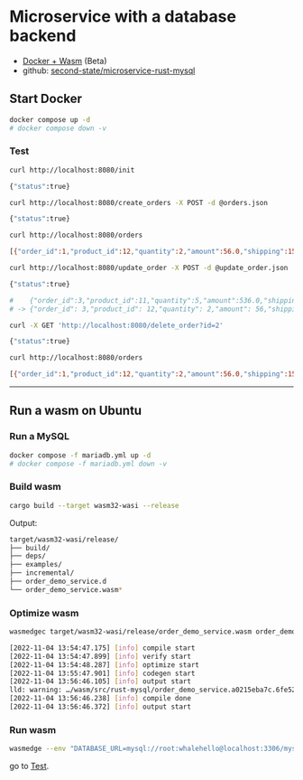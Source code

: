 # Microservice with a database backend

- [Docker + Wasm](https://docs.docker.com/desktop/wasm/) (Beta)
- github: [second-state/microservice-rust-mysql](https://github.com/second-state/microservice-rust-mysql)

## Start Docker

```bash
docker compose up -d
# docker compose down -v
```

### Test

```bash
curl http://localhost:8080/init

{"status":true}
```

```bash
curl http://localhost:8080/create_orders -X POST -d @orders.json

{"status":true}
```

```bash
curl http://localhost:8080/orders

[{"order_id":1,"product_id":12,"quantity":2,"amount":56.0,"shipping":15.0,"tax":2.0,"shipping_address":"Mataderos 2312"},{"order_id":2,"product_id":15,"quantity":3,"amount":256.0,"shipping":30.0,"tax":16.0,"shipping_address":"1234 NW Bobcat"},{"order_id":3,"product_id":11,"quantity":5,"amount":536.0,"shipping":50.0,"tax":24.0,"shipping_address":"20 Havelock"},{"order_id":4,"product_id":8,"quantity":8,"amount":126.0,"shipping":20.0,"tax":12.0,"shipping_address":"224 Pandan Loop"},{"order_id":5,"product_id":24,"quantity":1,"amount":46.0,"shipping":10.0,"tax":2.0,"shipping_address":"No.10 Jalan Besar"}]
```

```bash
curl http://localhost:8080/update_order -X POST -d @update_order.json

{"status":true}

#    {"order_id":3,"product_id":11,"quantity":5,"amount":536.0,"shipping":50.0,"tax":24.0,"shipping_address":"20 Havelock"}
# -> {"order_id": 3,"product_id": 12,"quantity": 2,"amount": 56,"shipping": 15,"tax": 2,"shipping_address": "123 Main Street"}
```

```bash
curl -X GET 'http://localhost:8080/delete_order?id=2'

{"status":true}
```

```bash
curl http://localhost:8080/orders

[{"order_id":1,"product_id":12,"quantity":2,"amount":56.0,"shipping":15.0,"tax":2.0,"shipping_address":"Mataderos 2312"},{"order_id":3,"product_id":12,"quantity":2,"amount":56.0,"shipping":15.0,"tax":2.0,"shipping_address":"123 Main Street"},{"order_id":4,"product_id":8,"quantity":8,"amount":126.0,"shipping":20.0,"tax":12.0,"shipping_address":"224 Pandan Loop"},{"order_id":5,"product_id":24,"quantity":1,"amount":46.0,"shipping":10.0,"tax":2.0,"shipping_address":"No.10 Jalan Besar"}]
```

---

## Run a wasm on Ubuntu


### Run a MySQL


```bash
docker compose -f mariadb.yml up -d
# docker compose -f mariadb.yml down -v
```


### Build wasm

```bash
cargo build --target wasm32-wasi --release
```

Output:

```bash
target/wasm32-wasi/release/
├── build/
├── deps/
├── examples/
├── incremental/
├── order_demo_service.d
└── order_demo_service.wasm*
```

### Optimize wasm

```bash
wasmedgec target/wasm32-wasi/release/order_demo_service.wasm order_demo_service.wasm

[2022-11-04 13:54:47.175] [info] compile start
[2022-11-04 13:54:47.899] [info] verify start
[2022-11-04 13:54:48.287] [info] optimize start
[2022-11-04 13:55:47.901] [info] codegen start
[2022-11-04 13:56:46.105] [info] output start
lld: warning: …/wasm/src/rust-mysql/order_demo_service.a0215eba7c.6fe52b4813.o has version 12.0.0, which is newer than target minimum of 10.0
[2022-11-04 13:56:46.238] [info] compile done
[2022-11-04 13:56:46.372] [info] output start
```

### Run wasm

```bash
wasmedge --env "DATABASE_URL=mysql://root:whalehello@localhost:3306/mysql" order_demo_service.wasm
```

go to [Test](#test).
